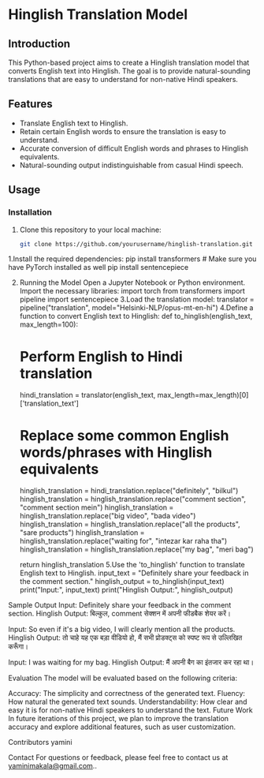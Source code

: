 # Hinglish Translation Model

## Introduction

This Python-based project aims to create a Hinglish translation model that converts English text into Hinglish. The goal is to provide natural-sounding translations that are easy to understand for non-native Hindi speakers.

## Features

- Translate English text to Hinglish.
- Retain certain English words to ensure the translation is easy to understand.
- Accurate conversion of difficult English words and phrases to Hinglish equivalents.
- Natural-sounding output indistinguishable from casual Hindi speech.

## Usage

### Installation

1. Clone this repository to your local machine:

   ```bash
   git clone https://github.com/yourusername/hinglish-translation.git

1.Install the required dependencies:
  pip install transformers  # Make sure you have PyTorch installed as well
  pip install sentencepiece

2. Running the Model
 Open a Jupyter Notebook or Python environment.
 Import the necessary libraries:
  import torch
  from transformers import pipeline
  import sentencepiece
3.Load the translation model:
  translator = pipeline("translation", model="Helsinki-NLP/opus-mt-en-hi")
4.Define a function to convert English text to Hinglish:
  def to_hinglish(english_text, max_length=100):
    # Perform English to Hindi translation
    hindi_translation = translator(english_text, max_length=max_length)[0]['translation_text']
    
    # Replace some common English words/phrases with Hinglish equivalents
    hinglish_translation = hindi_translation.replace("definitely", "bilkul")
    hinglish_translation = hinglish_translation.replace("comment section", "comment section mein")
    hinglish_translation = hinglish_translation.replace("big video", "bada video")
    hinglish_translation = hinglish_translation.replace("all the products", "sare products")
    hinglish_translation = hinglish_translation.replace("waiting for", "intezar kar raha tha")
    hinglish_translation = hinglish_translation.replace("my bag", "meri bag")
    
    return hinglish_translation
5.Use the 'to_hinglish' function to translate English text to Hinglish.
   input_text = "Definitely share your feedback in the comment section."
   hinglish_output = to_hinglish(input_text)
   print("Input:", input_text)
   print("Hinglish Output:", hinglish_output)

Sample Output
Input: Definitely share your feedback in the comment section.
Hinglish Output: बिल्कुल, comment सेक्शन में अपनी फीडबैक शेयर करें।

Input: So even if it's a big video, I will clearly mention all the products.
Hinglish Output: तो चाहे यह एक बड़ा वीडियो हो, मैं सभी प्रोडक्ट्स को स्पष्ट रूप से उल्लिखित करूँगा।

Input: I was waiting for my bag.
Hinglish Output: मैं अपनी बैग का इंतजार कर रहा था।

Evaluation
The model will be evaluated based on the following criteria:

Accuracy: The simplicity and correctness of the generated text.
Fluency: How natural the generated text sounds.
Understandability: How clear and easy it is for non-native Hindi speakers to understand the text.
Future Work
In future iterations of this project, we plan to improve the translation accuracy and explore additional features, such as user customization.

Contributors
yamini

Contact
For questions or feedback, please feel free to contact us at yaminimakala@gmail.com..
  

